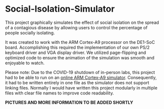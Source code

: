 # Social-Isolation-Simulator
This project graphically simulates the effect of social isolation on the spread of a contagious disease by allowing users to control the percentage of people socially isolating.

It was created to work with the ARM Cortex-A9 processor on the DE1-SoC board. Accomplishing this required the implementation of our own PS/2 keyboard driver and VGA display driver. We utilized page-flipping and optimized code to ensure the animation of the simulation was smooth and enjoyable to watch.

Please note: Due to the COVID-19 shutdown of in-person labs, this project had to be able to run on an [online ARM Cortex-A9 simulator](https://cpulator.01xz.net/?sys=arm-de1soc). Consequently, it had to be written entirely in one file as the simulator does not support linking files. Normally I would have written this project modularly in multiple files with clear file names to improve code readability.

**PICTURES AND MORE INFORMATION TO BE ADDED SHORTLY**
